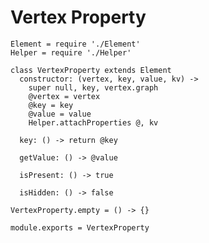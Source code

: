 
# Vertex Property

    Element = require './Element'
    Helper = require './Helper'

    class VertexProperty extends Element
      constructor: (vertex, key, value, kv) ->
        super null, key, vertex.graph
        @vertex = vertex
        @key = key
        @value = value
        Helper.attachProperties @, kv

      key: () -> return @key

      getValue: () -> @value

      isPresent: () -> true

      isHidden: () -> false

    VertexProperty.empty = () -> {}

    module.exports = VertexProperty
